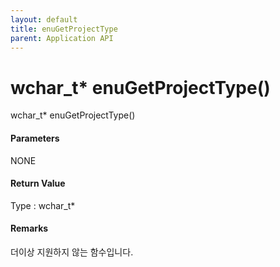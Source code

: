```yaml
---
layout: default
title: enuGetProjectType
parent: Application API
---
```

# wchar\_t\* enuGetProjectType\(\)

wchar\_t\* enuGetProjectType\(\)

#### Parameters

NONE

#### Return Value

Type : wchar\_t\*

#### Remarks

더이상 지원하지 않는 함수입니다.

